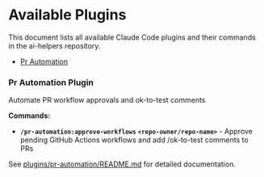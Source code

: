 # Available Plugins

This document lists all available Claude Code plugins and their commands in the ai-helpers repository.

- [Pr Automation](#pr-automation-plugin)

### Pr Automation Plugin

Automate PR workflow approvals and ok-to-test comments

**Commands:**
- **`/pr-automation:approve-workflows` `<repo-owner/repo-name>`** - Approve pending GitHub Actions workflows and add /ok-to-test comments to PRs

See [plugins/pr-automation/README.md](plugins/pr-automation/README.md) for detailed documentation.
